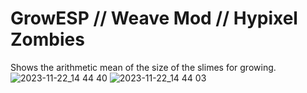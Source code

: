 # GrowESP // Weave Mod // Hypixel Zombies

Shows the arithmetic mean of the size of the slimes for growing.
![2023-11-22_14 44 40](https://github.com/Dreaght/GrowESP/assets/111290888/87c41c0e-58bd-4b75-80f5-0397ac20bc9a)
![2023-11-22_14 44 03](https://github.com/Dreaght/GrowESP/assets/111290888/80aee32b-b3d9-4683-951e-6641295d0887)
